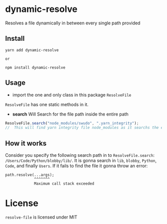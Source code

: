# dynamic-resolve

Resolves a file dynamically in between every single path provided

## Install

```
yarn add dynamic-resolve

or

npm install dynamic-resolve
```

## Usage

- import the one and only class in this package `ResolveFile`

`ResolveFile` has one static methods in it.

- **search** Will Search for the file path inside the entire path

```js
ResolveFile.search("node_modules/swudo", ".yarn_integrity");
//  This will find yarn integrity file node_modules as it searchs the entire one
```

## How it works
Consider you specify the following search path in to `ResolveFile.search`: `/Users/Code/Python/blobby/lib/`.
It is gonna search in `lib`, `blobby`, `Python`, `Code`, and finally `Users`.
If it fails to find the file it gonna throw an error:
```
path.resolve(...args);
             ^^^^^^^
             Maximum call stack exceeded
```

# License

`resolve-file` is licensed under MIT
